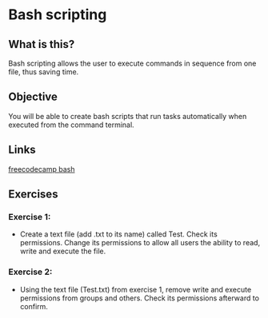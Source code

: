 # Bash scripting
## What is this?
Bash scripting allows the user to execute commands in sequence from one file, thus saving time.

## Objective
You will be able to create bash scripts that run tasks automatically when executed from the command terminal.

## Links
[freecodecamp bash](https://www.freecodecamp.org/news/bash-scripting-tutorial-linux-shell-script-and-command-line-for-beginners/)



## Exercises
### Exercise 1:
- Create a text file (add .txt to its name) called Test. Check its permissions. Change its permissions to allow all users the ability to read, write and execute the file.
### Exercise 2:
- Using the text file (Test.txt) from exercise 1, remove write and execute permissions from groups and others. Check its permissions afterward to confirm.